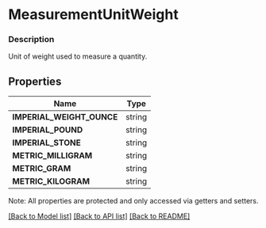 # MeasurementUnitWeight

### Description

Unit of weight used to measure a quantity.

## Properties
Name | Type
------------ | -------------
**IMPERIAL_WEIGHT_OUNCE** | string
**IMPERIAL_POUND** | string
**IMPERIAL_STONE** | string
**METRIC_MILLIGRAM** | string
**METRIC_GRAM** | string
**METRIC_KILOGRAM** | string

Note: All properties are protected and only accessed via getters and setters.

[[Back to Model list]](../../README.md#documentation-for-models) [[Back to API list]](../../README.md#documentation-for-api-endpoints) [[Back to README]](../../README.md)


